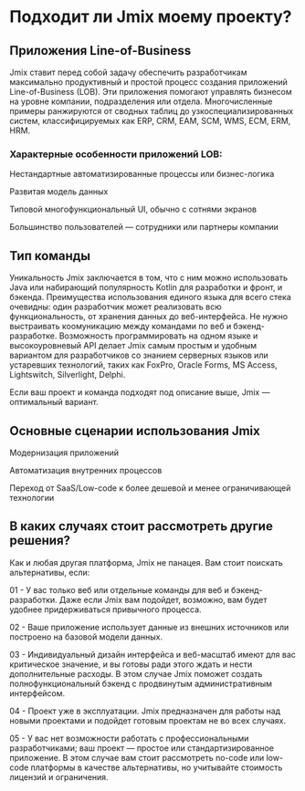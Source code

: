 # Подходит ли Jmix моему проекту?

## Приложения Line-of-Business

Jmix ставит перед собой задачу обеспечить разработчикам максимально продуктивный и простой процесс создания приложений Line-of-Business (LOB). Эти приложения помогают управлять бизнесом на уровне компании, подразделения или отдела. Многочисленные примеры ранжируются от сводных таблиц до узкоспециализированных систем, классифицируемых как ERP, CRM, EAM, SCM, WMS, ECM, ERM, HRM.

### Характерные особенности приложений LOB:

Нестандартные автоматизированные процессы или бизнес-логика

Развитая модель данных

Типовой многофункциональный UI, обычно с сотнями экранов 

Большинство пользователей — сотрудники или партнеры компании

## Тип команды

Уникальность Jmix заключается в том, что с ним можно использовать Java или набирающий популярность Kotlin для разработки и фронт, и бэкенда. Преимущества использования единого языка для всего стека очевидны: один разработчик может реализовать всю функциональность, от хранения данных до веб-интерфейса. Не нужно выстраивать коомуникацию между командами по веб и бэкенд-разработке. Возможность программировать на одном языке и высокоуровневый API делает Jmix самым простым и удобным вариантом для разработчиков со знанием серверных языков или устаревших технологий, таких как FoxPro, Oracle Forms, MS Access, Lightswitch, Silverlight, Delphi.

Если ваш проект и команда подходят под описание выше, Jmix — оптимальный вариант. 

## Основные сценарии использования Jmix

Модернизация приложений

Автоматизация внутренних процессов

Переход от SaaS/Low-code к более дешевой и менее ограничивающей технологии


##  В каких случаях стоит рассмотреть другие решения?

Как и любая другая платформа, Jmix не панацея. Вам стоит поискать альтернативы, если:

01 - У вас только веб или отдельные команды для веб и бэкенд-разработки. Даже если Jmix вам подойдет, возможно, вам будет удобнее придерживаться привычного процесса.

02 - Ваше приложение использует данные из внешних источников или построено на базовой модели данных.

03 - Индивидуальный дизайн интерфейса и веб-масштаб имеют для вас критическое значение, и вы готовы ради этого ждать и нести дополнительные расходы. В этом случае Jmix поможет создать полнофункциональный бэкенд с продвинутым административным интерфейсом.

04 - Проект уже в эксплуатации. Jmix предназначен для работы над новыми проектами и подойдет готовым проектам не во всех случаях.

05 - У вас нет возможности работать с профессиональными разработчиками; ваш проект — простое или стандартизированное приложение. В этом случае вам стоит рассмотреть no-code или low-code платформы в качестве альтернативы, но учитывайте стоимость лицензий и ограничения.
